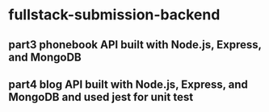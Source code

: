# fullstack-submission-backend

## part3 phonebook API built with Node.js, Express, and MongoDB
## part4 blog API built with Node.js, Express, and MongoDB and used jest for unit test
